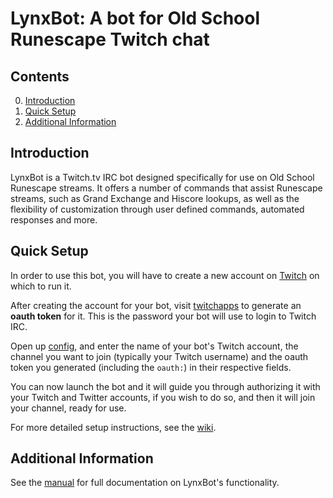 # LynxBot: A bot for Old School Runescape Twitch chat

## Contents

0. [Introduction](#introduction)
1. [Quick Setup](#quick-setup)
2. [Additional Information](#additional-information)

## Introduction

LynxBot is a Twitch.tv IRC bot designed specifically for use on Old School
Runescape streams. It offers a number of commands that assist Runescape
streams, such as Grand Exchange and Hiscore lookups, as well as the flexibility
of customization through user defined commands, automated responses and more.

## Quick Setup

In order to use this bot, you will have to create a new account on
[Twitch](http://twitch.tv) on which to run it.

After creating the account for your bot, visit
[twitchapps](https://twitchapps.com/tmi) to generate an **oauth token** for it.
This is the password your bot will use to login to Twitch IRC.

Open up [config](/config.txt), and enter the name of your bot's Twitch
account, the channel you want to join (typically your Twitch username) and the
oauth token you generated (including the `oauth:`) in their respective fields.

You can now launch the bot and it will guide you through authorizing it with
your Twitch and Twitter accounts, if you wish to do so, and then it will join
your channel, ready for use.

For more detailed setup instructions, see the
[wiki](https://github.com/frolv/lynxbot/wiki/Setup).

## Additional Information

See the [manual](https://frolv.github.io/lynxbot/manual) for full documentation
on LynxBot's functionality.
